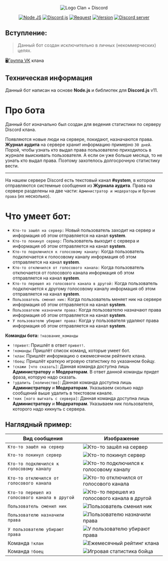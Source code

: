 <p align="center">
<img src="https://i.imgur.com/R3eV77L.jpg" alt="Logo Clan + Discord" />
</p>

<p align="center">
<a href="http://nodejs.org"><img src="https://img.shields.io/badge/Node.js-10.15.3-red.svg" alt="Node JS"></a>
<a href="https://discord.js.org"><img src="https://img.shields.io/badge/Discord.js-11.6.4-orange.svg" alt="Discord.js"></a>
<a href="https://www.npmjs.com/package/request"><img src="https://img.shields.io/badge/Request-2.88.2-yellow.svg" alt="Request"></a>
<a href="https://github.com/sx007/wf_rsd-bot_v11/blob/master/changelog.md"><img src="https://img.shields.io/badge/Version-11.2020.10.18-brightgreen.svg" alt="Version"></a>
<a href="https://discord.gg/PR57GzV"><img src="https://discordapp.com/api/guilds/307431674671792129/widget.png" alt="Discord server"></a>
</p>


## Вступление:
> Данный бот создан исключительно в личных (некоммерческих) целях.

🖥<a href="https://vk.com/wf_rsd">Группа VK</a> клана

## Техническая информация
Данный бот написан на основе __Node.js__ и библиотек для __Discord.js__ v11. 

# Про бота
Данный бот изначально был создан для ведения статистики по серверу Discord клана. 

Появляются новые люди на сервере, покидают, назначаются права. __Журнал аудита__ на сервере хранит информацию примерно `30 дней`. Порой, чтобы узнать кто выдал права пользователю приходилось в журнале выискивать пользователя. А если он уже больше месяца, то не узнать кто выдал права. Поэтому захотелось долгосрочную статистику вести.
***
На нашем сервере Discord есть текстовый канал __#system__, в котором отправляются системные сообщения из __Журнала аудита__. Права на сервере разделены на две части: `Администратор и модераторы` и `Прочие права` (их несколько).

# Что умеет бот:
* `Кто-то зашёл на сервер:` Новый пользователь заходит на сервер и информация об этом отправляется на канал __system__.
* `Кто-то покинул сервер:` Пользователь выходит с сервера и информация об этом отправляется на канал __system__.
* `Кто-то подключился к голосовому каналу:` Когда пользователь подключается к голосовому каналу информация об этом отправляется на канал __system__.
* `Кто-то отключился от голосового канала:` Когда пользователь отключается от голосового канала информация об этом отправляется на канал __system__.
* `Кто-то перешел из голосового канала в другой:` Когда пользователь подключается к другому голосовому каналу информация об этом отправляется на канал __system__.
* `Пользователь сменил ник:` Когда пользователь меняет ник на сервере информация об этом отправляется на канал __system__.
* `Пользователю назначили права:` Когда пользователю назначают права информация об этом отправляется на канал __system__.
* `У пользователю убирают права:` Когда у пользователя удаляют права информация об этом отправляется на канал __system__.

__Команды бота:__  `!название_команды`

* `!привет`: Пришлёт в ответ `привет!`.
* `!команды`: Пришлёт список команд, которые умеет бот.
* `!клан`: Пришлёт информацию о ежемесячном рейтинге клана.
* `!боец`: Пришлёт краткую игровую статистику по указанном бойцу.
* `!скажи [что сказать]`: Данная команда доступна лишь __Администратору__ и __Модераторам__. В ответ данной команды придет фраза, которую надо сказать.
* `!удалить [количество]`: Данная команда доступна лишь __Администратору__ и __Модераторам__. Указываем сколько надо сообщений выше удалить в текстовом канале.
* `!кик [кого выгнать с сервера]`: Данная команда доступна лишь __Администратору__ и __Модераторам__. Указываем ник пользователя, которого надо кикнуть с сервера.

## Наглядный пример:

| Вид сообщения | Изображение |
| --- | --- |
| `Кто-то зашёл на сервер` | <img src="https://i.imgur.com/NJaGooE.png" alt="Кто-то зашёл на сервер" /> |
| `Кто-то покинул сервер` | <img src="https://i.imgur.com/QBALS1H.png" alt="Кто-то покинул сервер" /> |
| `Кто-то подключился к голосовому каналу` | <img src="https://i.imgur.com/He63XdT.png" alt="Кто-то подключился к голосовому каналу" /> |
| `Кто-то отключился от голосового канала` | <img src="https://i.imgur.com/qeaACAH.png" alt="Кто-то отключился от голосового канала" /> |
| `Кто-то перешел из голосового канала в другой` | <img src="https://i.imgur.com/Wen8GCx.png" alt="Кто-то перешел из голосового канала в другой" /> |
| `Пользователь сменил ник` | <img src="https://i.imgur.com/6L7FfHV.png" alt="Пользователь сменил ник" /> |
| `Пользователю назначили права` | <img src="https://i.imgur.com/QoFbsSH.png" alt="Пользователю назначили права" /> |
| `У пользователю убирают права` | <img src="https://i.imgur.com/3TPquma.png" alt="У пользователю убирают права" /> |
| Команда `!клан` | <img src="https://i.imgur.com/PvyUnwY.png" alt="Ежемесячный рейтинг клана" /> |
| Команда `!боец` | <img src="https://i.imgur.com/hduQRHC.png" alt="Игровая статистика бойца" /> |
